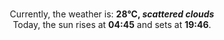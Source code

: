 <p  align="center"><br/>Currently, the weather is: <b> 28°C, <i>scattered clouds</i></b></br>Today, the sun rises at <b>04:45</b> and sets at <b>19:46</b>.</p>